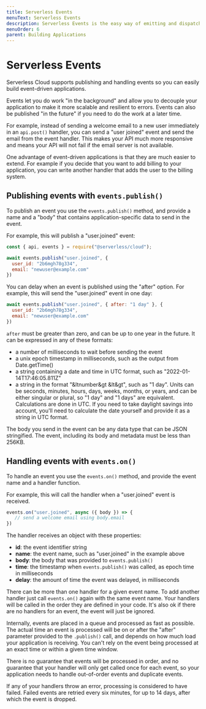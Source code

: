 ```yaml
---
title: Serverless Events
menuText: Serverless Events
description: Serverless Events is the easy way of emitting and dispatching events for asynchronous use cases such as notifications, high-volume data process, background tasks etc.
menuOrder: 6
parent: Building Applications
---
```


# Serverless Events

Serverless Cloud supports publishing and handling events so you can easily build event-driven applications.

Events let you do work "in the background" and allow you to decouple your application to make it more scalable and resilient to errors. Events can also be published "in the future" if you need to do the work at a later time.

For example, instead of sending a welcome email to a new user immediately in an `api.post()` handler, you can send a "user joined" event and send the email from the event handler. This makes your API much more responsive and means your API will not fail if the email server is not available.

One advantage of event-driven applications is that they are much easier to extend. For example if you decide that you want to add billing to your application, you can write another handler that adds the user to the billing system.

## Publishing events with `events.publish()`

To publish an event you use the `events.publish()` method, and provide a name and a "body" that contains application-specific data to send in the event.

For example, this will publish a "user.joined" event:

```js
const { api, events } = require("@serverless/cloud");

await events.publish("user.joined", {
  user_id: "2b6mgh78g334",
  email: "newuser@example.com"
})
```

You can delay when an event is published using the "after" option. For example, this will send the "user.joined" event in one day:

```js
await events.publish("user.joined", { after: "1 day" }, {
  user_id: "2b6mgh78g334",
  email: "newuser@example.com"
})
```

`after` must be greater than zero, and can be up to one year in the future. It can be expressed in any of these formats:

- a number of milliseconds to wait before sending the event
- a unix epoch timestamp in milliseconds, such as the output from Date.getTime()
- a string containing a date and time in UTC format, such as "2022-01-14T17:46:05.811Z"
- a string in the format "&ltnumber&gt &lt<units>&gt", such as "1 day". Units can be seconds, minutes, hours, days, weeks, months, or years, and can be either singular or plural, so "1 day" and "1 days" are equivalent. Calculations are done in UTC. If you need to take daylight savings into account, you'll need to calculate the date yourself and provide it as a string in UTC format.

The body you send in the event can be any data type that can be JSON stringified. The event, including its body and metadata must be less than 256KB.

## Handling events with `events.on()`

To handle an event you use the `events.on()` method, and provide the event name and a handler function.

For example, this will call the handler when a "user.joined" event is received.

```js
events.on("user.joined", async ({ body }) => {
   // send a welcome email using body.email
})
```

The handler receives an object with these properties:

- **id**: the event identifier string
- **name**: the event name, such as "user.joined" in the example above
- **body**: the body that was provided to `events.publish()`
- **time**: the timestamp when `events.publish()` was called, as epoch time in milliseconds
- **delay**: the amount of time the event was delayed, in milliseconds

There can be more than one handler for a given event name. To add another handler just call `events.on()` again with the same event name. Your handlers will be called in the order they are defined in your code. It's also ok if there are no handlers for an event, the event will just be ignored.

Internally, events are placed in a queue and processed as fast as possible. The actual time an event is processed will be on or after the "after" parameter provided to the `.publish()` call, and depends on how much load your application is receiving. You can't rely on the event being processed at an exact time or within a given time window.

There is no guarantee that events will be processed in order, and no guarantee that your handler will only get called once for each event, so your application needs to handle out-of-order events and duplicate events.

If any of your handlers throw an error, processing is considered to have failed. Failed events are retried every six minutes, for up to 14 days, after which the event is dropped.
